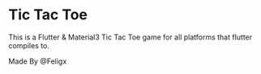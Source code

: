# Tic Tac Toe

This is a Flutter & Material3 Tic Tac Toe game for all platforms that flutter compiles to.

Made By @Feligx
